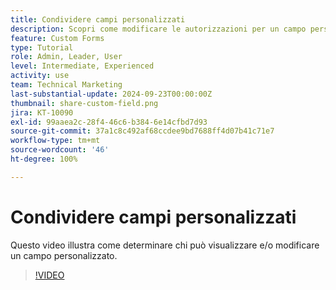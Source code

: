 ```yaml
---
title: Condividere campi personalizzati
description: Scopri come modificare le autorizzazioni per un campo personalizzato per determinare se gli utenti possono gestire o solo visualizzare il campo personalizzato.
feature: Custom Forms
type: Tutorial
role: Admin, Leader, User
level: Intermediate, Experienced
activity: use
team: Technical Marketing
last-substantial-update: 2024-09-23T00:00:00Z
thumbnail: share-custom-field.png
jira: KT-10090
exl-id: 99aaea2c-28f4-46c6-b384-6e14cfbd7d93
source-git-commit: 37a1c8c492af68ccdee9bd7688ff4d07b41c71e7
workflow-type: tm+mt
source-wordcount: '46'
ht-degree: 100%

---
```


# Condividere campi personalizzati


Questo video illustra come determinare chi può visualizzare e/o modificare un campo personalizzato.

>[!VIDEO](https://video.tv.adobe.com/v/3432949/?quality=12&learn=on)


